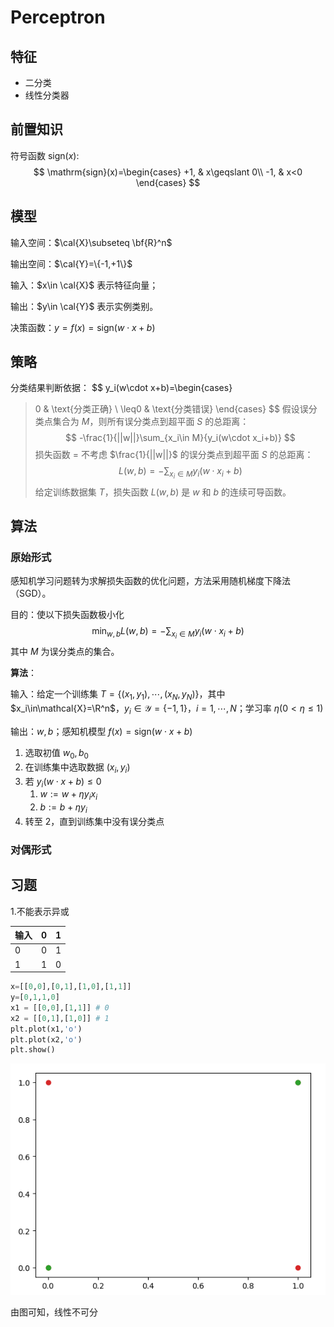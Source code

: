 # Perceptron

## 特征

* 二分类
* 线性分类器

## 前置知识

符号函数 $\mathrm{sign}(x):$
$$
\mathrm{sign}(x)=\begin{cases}
+1, & x\geqslant 0\\
-1, & x<0
\end{cases}
$$

## 模型

输入空间：$\cal{X}\subseteq \bf{R}^n$

输出空间：$\cal{Y}=\{-1,+1\}$

输入：$x\in \cal{X}$ 表示特征向量；

输出：$y\in \cal{Y}$ 表示实例类别。

决策函数：$y=f(x)=\mathrm{sign}(w\cdot x+b)$

## 策略

分类结果判断依据：
$$
y_i(w\cdot x+b)=\begin{cases}
>0 & \text{分类正确} \\
\leq0 & \text{分类错误}
\end{cases}
$$
假设误分类点集合为 $M$，则所有误分类点到超平面 $S$ 的总距离：
$$
-\frac{1}{||w||}\sum_{x_i\in M}{y_i(w\cdot x_i+b)}
$$
损失函数 = 不考虑  $\frac{1}{||w||}$ 的误分类点到超平面 $S$ 的总距离：
$$
L(w,b)=-\sum_{x_i\in M}{y_i(w\cdot x_i+b)}
$$
给定训练数据集 $T$，损失函数 $L(w,b)$ 是 $w$ 和 $b$ 的连续可导函数。

## 算法

### 原始形式

感知机学习问题转为求解损失函数的优化问题，方法采用随机梯度下降法（SGD）。

目的：使以下损失函数极小化
$$
\min_{w,b} L(w,b) = -\sum_{x_i \in M} y_i(w\cdot x_i + b)
$$
其中 $M$ 为误分类点的集合。

**算法**：

输入：给定一个训练集 $T=\{(x_1,y_1),\cdots,(x_N,y_N)\}$，其中 $x_i\in\mathcal{X}=\R^n$，$y_i\in\mathcal{Y}=\{-1,1\}$，$i=1,\cdots,N$；学习率 $\eta(0<\eta\leq 1)$

输出：$w,b$；感知机模型 $f(x)=\mathrm{sign}(w\cdot x+b)$

1. 选取初值 $w_0,b_0$
2. 在训练集中选取数据 $(x_i,y_i)$
3. 若 $y_i(w\cdot x+b) \leq 0$
   1. $w:= w+\eta y_i x_i$
   2. $b:= b+\eta y_i$
4. 转至 2，直到训练集中没有误分类点

### 对偶形式



## 习题

1.不能表示异或

| 输入 | 0    | 1    |
| ---- | ---- | ---- |
| 0    | 0    | 1    |
| 1    | 1    | 0    |

```python
x=[[0,0],[0,1],[1,0],[1,1]]
y=[0,1,1,0]
x1 = [[0,0],[1,1]] # 0
x2 = [[0,1],[1,0]] # 1
plt.plot(x1,'o')
plt.plot(x2,'o')
plt.show()
```

![image-20200708182807172](Perceptron.assets/image-20200708182807172.png)

由图可知，线性不可分
